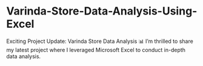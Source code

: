# Varinda-Store-Data-Analysis-Using-Excel
 Exciting Project Update: Varinda Store Data Analysis 📊    I’m thrilled to share my latest project where I leveraged Microsoft Excel to conduct in-depth data analysis.
